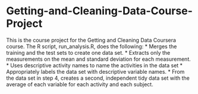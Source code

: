 # Getting-and-Cleaning-Data-Course-Project
This is the course project for the Getting and Cleaning Data Coursera course. The R script, run_analysis.R, does the following:
    * Merges the training and the test sets to create one data set.
    * Extracts only the measurements on the mean and standard deviation for each measurement.
    * Uses descriptive activity names to name the activities in the data set
    * Appropriately labels the data set with descriptive variable names.
    * From the data set in step 4, creates a second, independent tidy data set with the average of each variable for each
     activity and each subject.
